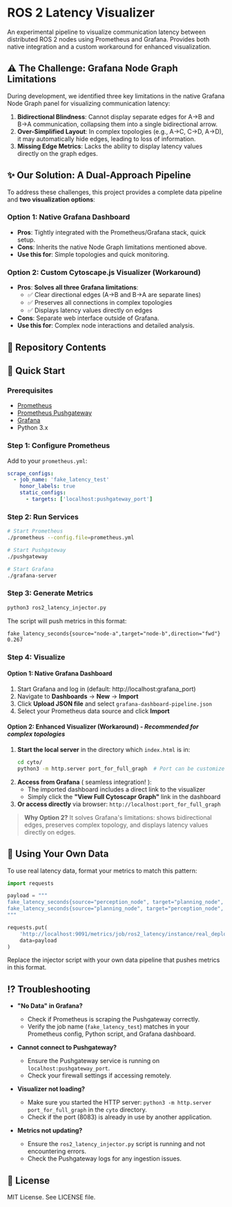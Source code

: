 # ROS 2 Latency Visualizer

An experimental pipeline to visualize communication latency between distributed ROS 2 nodes using Prometheus and Grafana. Provides both native integration and a custom workaround for enhanced visualization.

## ⚠️ The Challenge: Grafana Node Graph Limitations

During development, we identified three key limitations in the native Grafana Node Graph panel for visualizing communication latency:

1.  **Bidirectional Blindness**: Cannot display separate edges for A→B and B→A communication, collapsing them into a single bidirectional arrow.
2.  **Over-Simplified Layout**: In complex topologies (e.g., A→C, C→D, A→D), it may automatically hide edges, leading to loss of information.
3.  **Missing Edge Metrics**: Lacks the ability to display latency values directly on the graph edges.

## ✨ Our Solution: A Dual-Approach Pipeline

To address these challenges, this project provides a complete data pipeline and **two visualization options**:

### Option 1: Native Grafana Dashboard
-   **Pros**: Tightly integrated with the Prometheus/Grafana stack, quick setup.
-   **Cons**: Inherits the native Node Graph limitations mentioned above.
-   **Use this for**: Simple topologies and quick monitoring.

### Option 2: Custom Cytoscape.js Visualizer (Workaround)
-   **Pros**: **Solves all three Grafana limitations**:
    -   ✅ Clear directional edges (A→B and B→A are separate lines)
    -   ✅ Preserves all connections in complex topologies
    -   ✅ Displays latency values directly on edges
-   **Cons**: Separate web interface outside of Grafana.
-   **Use this for**: Complex node interactions and detailed analysis.

## 📁 Repository Contents  


## 🚀 Quick Start

### Prerequisites
-   [Prometheus](https://prometheus.io/download/)
-   [Prometheus Pushgateway](https://github.com/prometheus/pushgateway)
-   [Grafana](https://grafana.com/grafana/download)
-   Python 3.x

### Step 1: Configure Prometheus
Add to your `prometheus.yml`:

```yaml
scrape_configs:
  - job_name: 'fake_latency_test'
    honor_labels: true
    static_configs:
      - targets: ['localhost:pushgateway_port']
```

### Step 2: Run Services  
```bash
# Start Prometheus
./prometheus --config.file=prometheus.yml

# Start Pushgateway
./pushgateway

# Start Grafana
./grafana-server
```

### Step 3: Generate Metrics
```bash
python3 ros2_latency_injector.py
```
The script will push metrics in this format:
```text
fake_latency_seconds{source="node-a",target="node-b",direction="fwd"} 0.267
```

### Step 4: Visualize

#### Option 1: Native Grafana Dashboard
1.  Start Grafana and log in (default: http://localhost:grafana_port)
2.  Navigate to **Dashboards** → **New** → **Import**
3.  Click **Upload JSON file** and select `grafana-dashboard-pipeline.json`
4.  Select your Prometheus data source and click **Import**

#### Option 2: Enhanced Visualizer (Workaround) - *Recommended for complex topologies*
1.  **Start the local server** in the directory which `index.html` is in:
    ```bash
    cd cyto/
    python3 -m http.server port_for_full_graph  # Port can be customized
    ```
2.  **Access from Grafana** ( seamless integration! ):
    -   The imported dashboard includes a direct link to the visualizer
    -   Simply click the **"View Full Cytoscapr Graph"** link in the dashboard
3.  **Or access directly** via browser: `http://localhost:port_for_full_graph`

> **Why Option 2?** It solves Grafana's limitations: shows bidirectional edges, preserves complex topology, and displays latency values directly on edges.

## 🔧 Using Your Own Data  
To use real latency data, format your metrics to match this pattern:
```python
import requests

payload = """
fake_latency_seconds{source="perception_node", target="planning_node", direction="fwd"} 0.15
fake_latency_seconds{source="planning_node", target="perception_node", direction="rev"} 0.22
"""

requests.put(
    'http://localhost:9091/metrics/job/ros2_latency/instance/real_deployment',
    data=payload
)
```
Replace the injector script with your own data pipeline that pushes metrics in this format.  

## ⁉️ Troubleshooting

-   **"No Data" in Grafana?**
    -   Check if Prometheus is scraping the Pushgateway correctly.
    -   Verify the job name (`fake_latency_test`) matches in your Prometheus config, Python script, and Grafana dashboard.

-   **Cannot connect to Pushgateway?**
    -   Ensure the Pushgateway service is running on `localhost:pushgateway_port`.
    -   Check your firewall settings if accessing remotely.

-   **Visualizer not loading?**
    -   Make sure you started the HTTP server: `python3 -m http.server port_for_full_graph` in the `cyto` directory.
    -   Check if the port (8083) is already in use by another application.

-   **Metrics not updating?**
    -   Ensure the `ros2_latency_injector.py` script is running and not encountering errors.
    -   Check the Pushgateway logs for any ingestion issues.

## 📄 License  
MIT License. See LICENSE file.  


